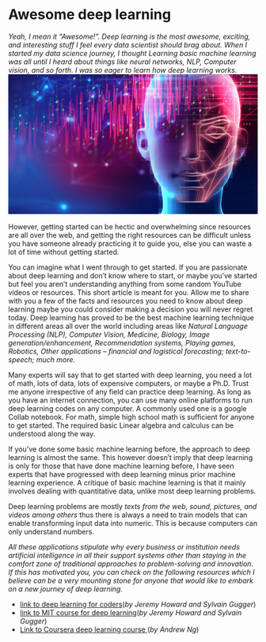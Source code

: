 # Awesome deep learning
*Yeah, I mean it “Awesome!”. Deep learning is the most awesome, exciting, and interesting stuff I feel every data scientist should brag about. When I started my data science journey, I thought Learning basic machine learning was all until I heard about things like neural networks, NLP, Computer vision, and so forth. I was so eager to learn how deep learning works.*
![Image of deep learning](images/deep_learning_illustration.jpg)

However, getting started can be hectic and overwhelming since resources are all over the web, and getting the right resources can be difficult unless you have someone already practicing it to guide you, else you can waste a lot of time without getting started.

You can imagine what I went through to get started. If you are passionate about deep learning and don’t know where to start, or maybe you’ve started but feel you aren’t understanding anything from some random YouTube videos or resources. This short article is meant for you. Allow me to share with you a few of the facts and resources you need to know about deep learning maybe you could consider making a decision you will never regret today.
Deep learning has proved to be the best machine learning technique in different areas all over the world including areas like *Natural Language Processing (NLP), Computer Vision, Medicine, Biology, Image generation/enhancement, Recommendation systems, Playing games, Robotics, Other applications – financial and logistical forecasting; text-to-speech; much more.*

Many experts will say that to get started with deep learning, you need a lot of math, lots of data, lots of expensive computers, or maybe a Ph.D. Trust me anyone irrespective of any field can practice deep learning. As long as you have an internet connection, you can use many online platforms to run deep learning codes on any computer. A commonly used one is a google Collab notebook. For math, simple high school math is sufficient for anyone to get started. The required basic Linear algebra and calculus can be understood along the way.

If you’ve done some basic machine learning before, the approach to deep learning is almost the same. This however doesn’t imply that deep learning is only for those that have done machine learning before, I have seen experts that have progressed with deep learning minus prior machine learning experience. A critique of basic machine learning is that it mainly involves dealing with quantitative data, unlike most deep learning problems. 

Deep learning problems are mostly *texts from the web, sound, pictures, and videos among others* thus there is always a need to train models that can enable transforming input data into numeric. This is because computers can only understand numbers.

*All these applications stipulate why every business or institution needs artificial intelligence in all their support systems other than staying in the comfort zone of traditional approaches to problem-solving and innovation. If this has motivated you, you can check on the following resources which I believe can be a very mounting stone for anyone that would like to embark on a new journey of deep learning.*

- [link to deep learning for coders](https://www.fast.ai)(*by Jeremy Howard and Sylvain Gugger*) 
- [link to MIT course for deep learning](http://introtodeeplearning.com/)(*by Jeremy Howard and Sylvain Gugger*) 
- [Link to Coursera deep learning course ](https://www.coursera.org/learn/neural-networks-deep-learning-fr/home/welcome)(*by Andrew Ng*)

